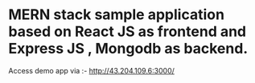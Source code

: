 # MERN stack sample application based on React JS as frontend and Express JS , Mongodb as backend.


Access demo app via :- http://43.204.109.6:3000/
